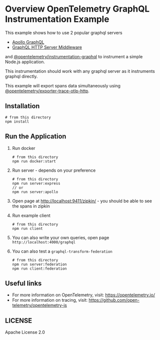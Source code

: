 # Overview OpenTelemetry GraphQL Instrumentation Example

This example shows how to use 2 popular graphql servers

- [Apollo GraphQL](https://www.npmjs.com/package/apollo-server)
- [GraphQL HTTP Server Middleware](https://www.npmjs.com/package/express-graphql)

and [@opentelemetry/instrumentation-graphql](https://www.npmjs.com/package/@opentelemetry/instrumentation-graphql) to instrument a simple Node.js application.

This instrumentation should work with any graphql server as it instruments graphql directly.

This example will export spans data simultaneously using [@opentelemetry/exporter-trace-otlp-http](https://www.npmjs.com/package/@opentelemetry/exporter-trace-otlp-http).

## Installation

```shell script
# from this directory
npm install
```

## Run the Application

1. Run docker

    ```shell script
    # from this directory
    npm run docker:start
    ```

2. Run server - depends on your preference

    ```shell script
    # from this directory
    npm run server:express
   // or
    npm run server:apollo
    ```

3. Open page at <http://localhost:9411/zipkin/> -  you should be able to see the spans in zipkin

4. Run example client

    ```shell script
    # from this directory
    npm run client
    ```

5. You can also write your own queries, open page `http://localhost:4000/graphql`
6. You can also test a `graphql-transform-federation`

    ```shell script
    # from this directory
    npm run server:federation
    npm run client:federation
    ```

## Useful links

- For more information on OpenTelemetry, visit: <https://opentelemetry.io/>
- For more information on tracing, visit: <https://github.com/open-telemetry/opentelemetry-js>

## LICENSE

Apache License 2.0
